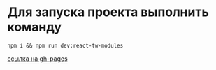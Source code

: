 # Для запуска проекта выполнить команду 
```npm i && npm run dev:react-tw-modules```


[ссылка на gh-pages](https://octavian-imp.github.io/donate-form.github.io/)
